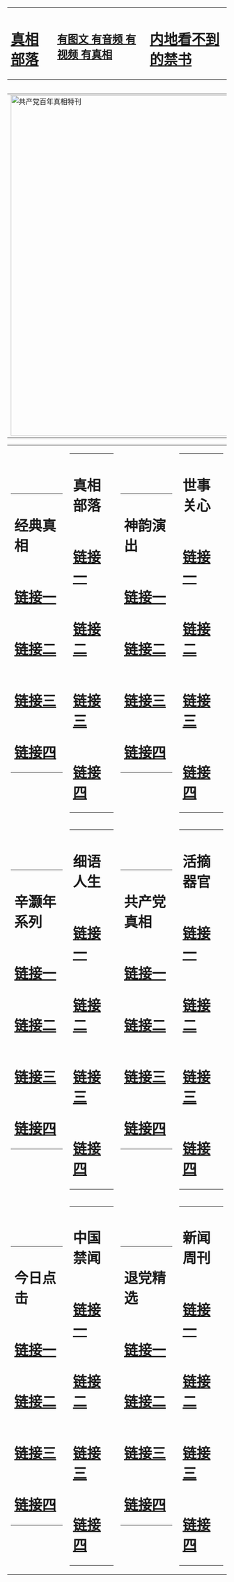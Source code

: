 <table><tr><td><H1><a href="http://t.cn/RXHdqY8">真相部落</a></H1></td><td><H2><a href="http://t.cn/RXHdZlZ">有图文 有音频 有视频 有真相</a></H2><td><H1><a href="http://t.cn/RaAlG4l"> 内地看不到的禁书</a></H1></td></table><table><table><tr><td><a href="http://t.cn/RXEORdE"><img src="http://4711.b73.akasahomes.com/zx/bngcd/gcdbnzx.jpg" width="780"  border="0" alt="共产党百年真相特刊"></a></td></tr></table><table><tr><td><table><tr><td ><h1>经典真相</h1></td></tr><tr><td><h1>  <a href="http://t.cn/RXHdqWF" target=_blank>链接一</a>  </h1></td></tr><tr><td><h1>  <a href="http://t.cn/RXEOT68" target=_blank>链接二</a>  </h1></td></tr><tr><td><h1>  <a href="http://po.st/RJkYyR" target=_blank>链接三</a>  </h1></td></tr><tr><td><h1>  <a href="http://t.cn/Raz83e8" target=_blank>链接四</a>  </h1></td></tr></table></td><td><table><tr><td ><h1>真相部落</h1></td></tr><tr><td><h1>  <a href="http://t.cn/RXHd5A4" target=_blank>链接一</a>  </h1></td></tr><tr><td><h1>  <a href="http://t.cn/RXEOHgF" target=_blank>链接二</a>  </h1></td></tr><tr><td><h1>  <a href="http://po.st/AqPy24" target=_blank>链接三</a>  </h1></td></tr><tr><td><h1>  <a href="http://t.cn/RXEOTeg" target=_blank>链接四</a>  </h1></td></tr></table></td><td><table><tr><td ><h1>神韵演出</h1></td></tr><tr><td><h1>  <a href="http://t.cn/RXgSKE6" target=_blank>链接一</a>  </h1></td></tr><tr><td><h1>  <a href="http://t.cn/RXHdwyi" target=_blank>链接二</a>  </h1></td></tr><tr><td><h1>  <a href="http://po.st/QQVOGv" target=_blank>链接三</a>  </h1></td></tr><tr><td><h1>  <a href="http://po.st/eghq3y" target=_blank>链接四</a>  </h1></td></tr></table></td><td><table><tr><td ><h1>世事关心</h1></td></tr><tr><td><h1>  <a href="http://t.cn/RaAlGzg" target=_blank>链接一</a>  </h1></td></tr><tr><td><h1>  <a href="http://t.cn/RXHdUlq" target=_blank>链接二</a>  </h1></td></tr><tr><td><h1>  <a href="http://po.st/kznUPq" target=_blank>链接三</a>  </h1></td></tr><tr><td><h1>  <a href="http://po.st/knzyw7" target=_blank>链接四</a>  </h1></td></tr></table></td></tr><tr><td><table><tr><td ><h1>辛灏年系列</h1></td></tr><tr><td><h1>  <a href="http://t.cn/RaAlGUn" target=_blank>链接一</a>  </h1></td></tr><tr><td><h1>  <a href="http://t.cn/RaAlUPz" target=_blank>链接二</a>  </h1></td></tr><tr><td><h1>  <a href="http://t.cn/RXHdtbc" target=_blank>链接三</a>  </h1></td></tr><tr><td><h1>  <a href="http://po.st/Ysm5mP" target=_blank>链接四</a>  </h1></td></tr></table></td><td><table><tr><td ><h1>细语人生</h1></td></tr><tr><td><h1>  <a href="http://t.cn/RXHdAtp" target=_blank>链接一</a>  </h1></td></tr><tr><td><h1>  <a href="http://t.cn/RXEO8dS" target=_blank>链接二</a>  </h1></td></tr><tr><td><h1>  <a href="http://t.cn/RXgSClr" target=_blank>链接三</a>  </h1></td></tr><tr><td><h1>  <a href="http://po.st/kNW7yA" target=_blank>链接四</a>  </h1></td></tr></table></td><td><table><tr><td ><h1>共产党真相</h1></td></tr><tr><td><h1>  <a href="http://t.cn/RXEORdE" target=_blank>链接一</a>  </h1></td></tr><tr><td><h1>  <a href="http://t.cn/RXgS69g" target=_blank>链接二</a>  </h1></td></tr><tr><td><h1>  <a href="http://po.st/EHmRrx" target=_blank>链接三</a>  </h1></td></tr><tr><td><h1>  <a href="http://po.st/17A2HW" target=_blank>链接四</a>  </h1></td></tr></table></td><td><table><tr><td ><h1>活摘器官</h1></td></tr><tr><td><h1>  <a href="http://t.cn/Raz8eXR" target=_blank>链接一</a>  </h1></td></tr><tr><td><h1>  <a href="http://t.cn/RXHdbf0" target=_blank>链接二</a>  </h1></td></tr><tr><td><h1>  <a href="http://po.st/nMMdai" target=_blank>链接三</a>  </h1></td></tr><tr><td><h1>  <a href="http://po.st/yWOKZM" target=_blank>链接四</a>  </h1></td></tr></table></td></tr><tr><td><table><tr><td ><h1>今日点击</h1></td></tr><tr><td><h1>  <a href="http://t.cn/Ra2GUMK" target=_blank>链接一</a>  </h1></td></tr><tr><td><h1>  <a href="http://t.cn/RXEW7Bz" target=_blank>链接二</a>  </h1></td></tr><tr><td><h1>  <a href="http://po.st/mFX5oU" target=_blank>链接三</a>  </h1></td></tr><tr><td><h1>  <a href="http://po.st/BWPYKn" target=_blank>链接四</a>  </h1></td></tr></table></td><td><table><tr><td ><h1>中国禁闻</h1></td></tr><tr><td><h1>  <a href="http://t.cn/RaAlbU8" target=_blank>链接一</a>  </h1></td></tr><tr><td><h1>  <a href="http://t.cn/RXHdVUR" target=_blank>链接二</a>  </h1></td></tr><tr><td><h1>  <a href="http://po.st/1ZBARX" target=_blank>链接三</a>  </h1></td></tr><tr><td><h1>  <a href="http://po.st/GTXvEG" target=_blank>链接四</a>  </h1></td></tr></table></td><td><table><tr><td ><h1>退党精选</h1></td></tr><tr><td><h1>  <a href="http://t.cn/RXHdGoP" target=_blank>链接一</a>  </h1></td></tr><tr><td><h1>  <a href="http://t.cn/RXEWwUn" target=_blank>链接二</a>  </h1></td></tr><tr><td><h1>  <a href="http://po.st/ogJoqh" target=_blank>链接三</a>  </h1></td></tr><tr><td><h1>  <a href="http://t.cn/RXEWtLe" target=_blank>链接四</a>  </h1></td></tr></table></td><td><table><tr><td ><h1>新闻周刊</h1></td></tr><tr><td><h1>  <a href="http://t.cn/RXHdGB2" target=_blank>链接一</a>  </h1></td></tr><tr><td><h1>  <a href="http://t.cn/RXHdVsE" target=_blank>链接二</a>  </h1></td></tr><tr><td><h1>  <a href="http://po.st/FJDv6h" target=_blank>链接三</a>  </h1></td></tr><tr><td><h1>  <a href="http://t.cn/RabZ68S" target=_blank>链接四</a>  </h1></td></tr></table></td></tr></table>
